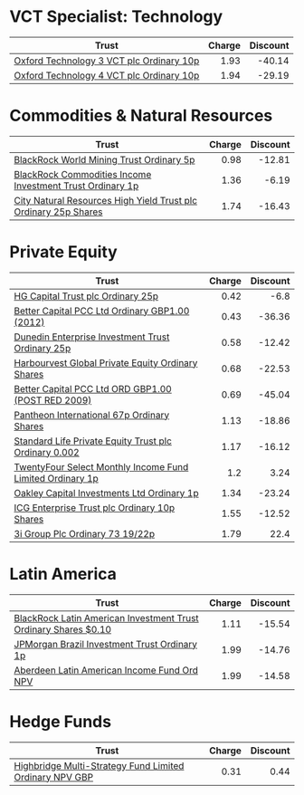 # VCT Specialist: Technology
| Trust | Charge | Discount |
| ----- | ------:| --------:|
|[Oxford Technology 3 VCT plc Ordinary 10p](https://www.hl.co.uk/shares/shares-search-results/3142039 "Link")|1.93|-40.14|
|[Oxford Technology 4 VCT plc Ordinary 10p](https://www.hl.co.uk/shares/shares-search-results/B01H4V8 "Link")|1.94|-29.19|
# Commodities & Natural Resources
| Trust | Charge | Discount |
| ----- | ------:| --------:|
|[BlackRock World Mining Trust Ordinary 5p](https://www.hl.co.uk/shares/shares-search-results/0577485 "Link")|0.98|-12.81|
|[BlackRock Commodities Income Investment Trust Ordinary 1p](https://www.hl.co.uk/shares/shares-search-results/B0N8MF9 "Link")|1.36|-6.19|
|[City Natural Resources High Yield Trust plc Ordinary 25p Shares](https://www.hl.co.uk/shares/shares-search-results/0035392 "Link")|1.74|-16.43|
# Private Equity
| Trust | Charge | Discount |
| ----- | ------:| --------:|
|[HG Capital Trust plc Ordinary 25p](https://www.hl.co.uk/shares/shares-search-results/0392105 "Link")|0.42|-6.8|
|[Better Capital PCC Ltd Ordinary GBP1.00 (2012)](https://www.hl.co.uk/shares/shares-search-results/B4N1RV7 "Link")|0.43|-36.36|
|[Dunedin Enterprise Investment Trust Ordinary 25p](https://www.hl.co.uk/shares/shares-search-results/0577656 "Link")|0.58|-12.42|
|[Harbourvest Global Private Equity Ordinary Shares](https://www.hl.co.uk/shares/shares-search-results/BR30MJ8 "Link")|0.68|-22.53|
|[Better Capital PCC Ltd ORD GBP1.00 (POST RED 2009)](https://www.hl.co.uk/shares/shares-search-results/BYXP9G8 "Link")|0.69|-45.04|
|[Pantheon International 67p Ordinary Shares](https://www.hl.co.uk/shares/shares-search-results/0414850 "Link")|1.13|-18.86|
|[Standard Life Private Equity Trust plc Ordinary 0.002](https://www.hl.co.uk/shares/shares-search-results/3047468 "Link")|1.17|-16.12|
|[TwentyFour Select Monthly Income Fund Limited Ordinary 1p](https://www.hl.co.uk/shares/shares-search-results/BJVDZ94 "Link")|1.2|3.24|
|[Oakley Capital Investments Ltd Ordinary 1p](https://www.hl.co.uk/shares/shares-search-results/B23DL39 "Link")|1.34|-23.24|
|[ICG Enterprise Trust plc Ordinary 10p Shares](https://www.hl.co.uk/shares/shares-search-results/0329200 "Link")|1.55|-12.52|
|[3i Group Plc Ordinary 73 19/22p](https://www.hl.co.uk/shares/shares-search-results/B1YW440 "Link")|1.79|22.4|
# Latin America
| Trust | Charge | Discount |
| ----- | ------:| --------:|
|[BlackRock Latin American Investment Trust Ordinary Shares $0.10](https://www.hl.co.uk/shares/shares-search-results/0505840 "Link")|1.11|-15.54|
|[JPMorgan Brazil Investment Trust Ordinary 1p](https://www.hl.co.uk/shares/shares-search-results/B602HS4 "Link")|1.99|-14.76|
|[Aberdeen Latin American Income Fund Ord NPV](https://www.hl.co.uk/shares/shares-search-results/B44ZTP6 "Link")|1.99|-14.58|
# Hedge Funds
| Trust | Charge | Discount |
| ----- | ------:| --------:|
|[Highbridge Multi-Strategy Fund Limited Ordinary NPV GBP](https://www.hl.co.uk/shares/shares-search-results/B13YVW4 "Link")|0.31|0.44|
